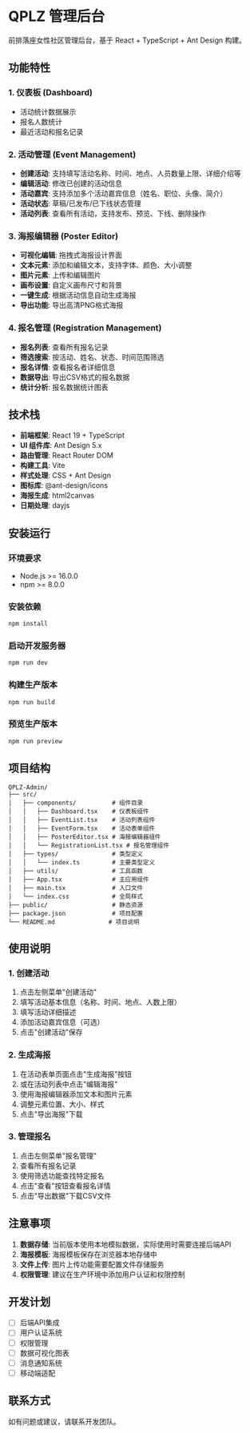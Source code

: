 # QPLZ 管理后台

前排落座女性社区管理后台，基于 React + TypeScript + Ant Design 构建。

## 功能特性

### 1. 仪表板 (Dashboard)
- 活动统计数据展示
- 报名人数统计
- 最近活动和报名记录

### 2. 活动管理 (Event Management)
- **创建活动**: 支持填写活动名称、时间、地点、人员数量上限、详细介绍等
- **编辑活动**: 修改已创建的活动信息
- **活动嘉宾**: 支持添加多个活动嘉宾信息（姓名、职位、头像、简介）
- **活动状态**: 草稿/已发布/已下线状态管理
- **活动列表**: 查看所有活动，支持发布、预览、下线、删除操作

### 3. 海报编辑器 (Poster Editor)
- **可视化编辑**: 拖拽式海报设计界面
- **文本元素**: 添加和编辑文本，支持字体、颜色、大小调整
- **图片元素**: 上传和编辑图片
- **画布设置**: 自定义画布尺寸和背景
- **一键生成**: 根据活动信息自动生成海报
- **导出功能**: 导出高清PNG格式海报

### 4. 报名管理 (Registration Management)
- **报名列表**: 查看所有报名记录
- **筛选搜索**: 按活动、姓名、状态、时间范围筛选
- **报名详情**: 查看报名者详细信息
- **数据导出**: 导出CSV格式的报名数据
- **统计分析**: 报名数据统计图表

## 技术栈

- **前端框架**: React 19 + TypeScript
- **UI 组件库**: Ant Design 5.x
- **路由管理**: React Router DOM
- **构建工具**: Vite
- **样式处理**: CSS + Ant Design
- **图标库**: @ant-design/icons
- **海报生成**: html2canvas
- **日期处理**: dayjs

## 安装运行

### 环境要求
- Node.js >= 16.0.0
- npm >= 8.0.0

### 安装依赖
```bash
npm install
```

### 启动开发服务器
```bash
npm run dev
```

### 构建生产版本
```bash
npm run build
```

### 预览生产版本
```bash
npm run preview
```

## 项目结构

```
QPLZ-Admin/
├── src/
│   ├── components/          # 组件目录
│   │   ├── Dashboard.tsx    # 仪表板组件
│   │   ├── EventList.tsx    # 活动列表组件
│   │   ├── EventForm.tsx    # 活动表单组件
│   │   ├── PosterEditor.tsx # 海报编辑器组件
│   │   └── RegistrationList.tsx # 报名管理组件
│   ├── types/               # 类型定义
│   │   └── index.ts         # 主要类型定义
│   ├── utils/               # 工具函数
│   ├── App.tsx              # 主应用组件
│   ├── main.tsx             # 入口文件
│   └── index.css            # 全局样式
├── public/                  # 静态资源
├── package.json             # 项目配置
└── README.md               # 项目说明
```

## 使用说明

### 1. 创建活动
1. 点击左侧菜单"创建活动"
2. 填写活动基本信息（名称、时间、地点、人数上限）
3. 填写活动详细描述
4. 添加活动嘉宾信息（可选）
5. 点击"创建活动"保存

### 2. 生成海报
1. 在活动表单页面点击"生成海报"按钮
2. 或在活动列表中点击"编辑海报"
3. 使用海报编辑器添加文本和图片元素
4. 调整元素位置、大小、样式
5. 点击"导出海报"下载

### 3. 管理报名
1. 点击左侧菜单"报名管理"
2. 查看所有报名记录
3. 使用筛选功能查找特定报名
4. 点击"查看"按钮查看报名详情
5. 点击"导出数据"下载CSV文件

## 注意事项

1. **数据存储**: 当前版本使用本地模拟数据，实际使用时需要连接后端API
2. **海报模板**: 海报模板保存在浏览器本地存储中
3. **文件上传**: 图片上传功能需要配置文件存储服务
4. **权限管理**: 建议在生产环境中添加用户认证和权限控制

## 开发计划

- [ ] 后端API集成
- [ ] 用户认证系统
- [ ] 权限管理
- [ ] 数据可视化图表
- [ ] 消息通知系统
- [ ] 移动端适配

## 联系方式

如有问题或建议，请联系开发团队。 